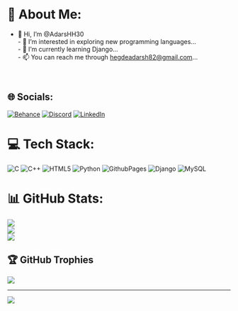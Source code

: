 # 💫 About Me:
- 👋 Hi, I’m @AdarsHH30<br>- 👀 I’m interested in exploring new programming languages...<br>- 🌱 I’m currently learning Django...<br>- 📫 You can reach me through hegdeadarsh82@gmail.com...<br><br><br>


## 🌐 Socials:
[![Behance](https://img.shields.io/badge/Behance-1769ff?logo=behance&logoColor=white)](https://behance.net/Adarsh) [![Discord](https://img.shields.io/badge/Discord-%237289DA.svg?logo=discord&logoColor=white)](https://discord.gg/adarsh4572) [![LinkedIn](https://img.shields.io/badge/LinkedIn-%230077B5.svg?logo=linkedin&logoColor=white)](https://linkedin.com/in/adarsh-hegde-b48502283) 

# 💻 Tech Stack:
![C](https://img.shields.io/badge/c-%2300599C.svg?style=plastic&logo=c&logoColor=white) ![C++](https://img.shields.io/badge/c++-%2300599C.svg?style=plastic&logo=c%2B%2B&logoColor=white) ![HTML5](https://img.shields.io/badge/html5-%23E34F26.svg?style=plastic&logo=html5&logoColor=white) ![Python](https://img.shields.io/badge/python-3670A0?style=plastic&logo=python&logoColor=ffdd54) ![GithubPages](https://img.shields.io/badge/github%20pages-121013?style=plastic&logo=github&logoColor=white) ![Django](https://img.shields.io/badge/django-%23092E20.svg?style=plastic&logo=django&logoColor=white) ![MySQL](https://img.shields.io/badge/mysql-4479A1.svg?style=plastic&logo=mysql&logoColor=white)
# 📊 GitHub Stats:
![](https://github-readme-stats.vercel.app/api?username=AdarsHH30&theme=dark&hide_border=true&include_all_commits=false&count_private=true)<br/>
![](https://github-readme-streak-stats.herokuapp.com/?user=AdarsHH30&theme=dark&hide_border=true)<br/>
![](https://github-readme-stats.vercel.app/api/top-langs/?username=AdarsHH30&theme=dark&hide_border=true&include_all_commits=false&count_private=true&layout=compact)

## 🏆 GitHub Trophies
![](https://github-profile-trophy.vercel.app/?username=AdarsHH30&theme=onedark&no-frame=false&no-bg=false&margin-w=4)

---
[![](https://visitcount.itsvg.in/api?id=AdarsHH30&icon=0&color=0)](https://visitcount.itsvg.in)

<!-- Proudly created with GPRM ( https://gprm.itsvg.in ) -->
